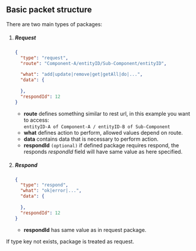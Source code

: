 ## Basic packet structure
There are two main types of packages:

1.  ##### Request
    ```json
    {
      "type": "request",
      "route": "Component-A/entityID/Sub-Component/entityID",
  
      "what": "add|update|remove|get|getAll|do|...",
      "data": {
  
      },
      "respondId": 12 
    }
    ```
    *   **route** defines something similar to rest url, in this example you want to access:<br>
        ```entityID-A of Component-A / entityID-B of Sub-Component```
    *   **what** defines action to perform, allowed values depend on route.
    *   **data** contains data that is necessary to perform action. 
    *   **respondId** `(optional)` if defined package requires respond, the responds *respondId* field will have same value as here specified. 
2.  ##### Respond
    ```json
    {
      "type": "respond",
      "what": "ok|error|...",
      "data": {
        
      },
      "respondId": 12
    }
    ```
    *   **respondId**  has same value as in request package.
    
If type key not exists, package is treated as request.